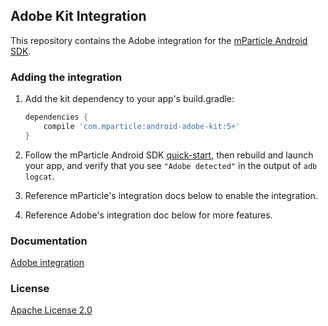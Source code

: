 ## Adobe Kit Integration

This repository contains the Adobe integration for the [mParticle Android SDK](https://github.com/mParticle/mparticle-android-sdk).

### Adding the integration

1. Add the kit dependency to your app's build.gradle:

    ```groovy
    dependencies {
        compile 'com.mparticle:android-adobe-kit:5+'
    }
    ```
2. Follow the mParticle Android SDK [quick-start](https://github.com/mParticle/mparticle-android-sdk), then rebuild and launch your app, and verify that you see `"Adobe detected"` in the output of `adb logcat`.
3. Reference mParticle's integration docs below to enable the integration.
4. Reference Adobe's integration doc below for more features.

### Documentation

[Adobe integration](http://docs.mparticle.com/?java#adobe)

### License

[Apache License 2.0](http://www.apache.org/licenses/LICENSE-2.0)